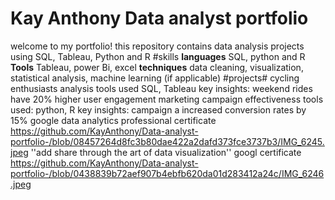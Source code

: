 # Kay Anthony Data analyst portfolio
welcome to my portfolio! this repository contains data analysis projects using SQL, Tableau, Python and R
#skills
**languages** SQL, python and R
**Tools** Tableau, power Bi, excel
**techniques** data cleaning, visualization, statistical analysis, machine learning (if applicable)
#projects# 
cycling enthusiasts analysis
tools used SQL, Tableau
key insights: weekend rides have 20% higher user engagement
marketing campaign effectiveness
tools used: python, R
key insights: campaign a increased conversion rates by 15%
google data analytics professional certificate https://github.com/KayAnthony/Data-analyst-portfolio-/blob/08457264d8fc3b80dae422a2dafd373fce3737b3/IMG_6245.jpeg
''add share through the art of data visualization'' googl certificate https://github.com/KayAnthony/Data-analyst-portfolio-/blob/0438839b72aef907b4ebfb620da01d283412a24c/IMG_6246.jpeg
